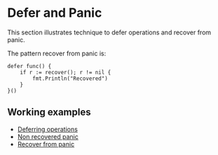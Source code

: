 # Defer and Panic

This section illustrates technique to defer operations and recover from panic.

The pattern recover from panic is:

```
defer func() {
    if r := recover(); r != nil {
        fmt.Println("Recovered")
    }
}()
```

## Working examples

* [Deferring operations](../example/panic/deferops/deferops_test.go)
* [Non recovered panic](../example/panic/norecovery/main.go)
* [Recover from panic](../example/panic/recovery)